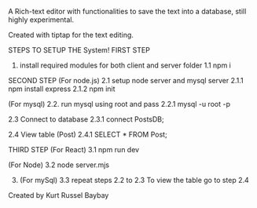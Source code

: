 A Rich-text editor with functionalities to save the text into a database, still highly experimental.

Created with tiptap for the text editing.


STEPS TO SETUP THE System!
FIRST STEP
1. install required modules for both client and server folder 
1.1 npm i 

SECOND STEP 
(For node.js)
2.1 setup node server and mysql server
2.1.1 npm install express
2.1.2 npm init 

(For mysql)
2.2. run mysql using root and pass
2.2.1 mysql -u root -p

2.3 Connect to database
2.3.1 connect PostsDB;

2.4 View table (Post)
2.4.1 SELECT * FROM Post;


THIRD STEP 
(For React)
3.1 npm run dev

(For Node)
3.2 node server.mjs

3. (For mySql)
3.3 repeat steps 2.2 to 2.3 To view the table go to step 2.4

Created by Kurt Russel Baybay